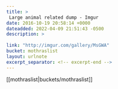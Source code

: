 ```yaml
---
title: > 
 Large animal related dump - Imgur
date: 2016-10-19 20:58:14 +0000
dateadded: 2022-04-09 21:51:43 -0500
description: > 
 
link: "http://imgur.com/gallery/MsGWA"
bucket: mothraslist
layout: urlnote
excerpt_separator: <!-- excerpt-end -->
--- 
```

 <!-- excerpt-end -->[[mothraslist|buckets/mothraslist]]
